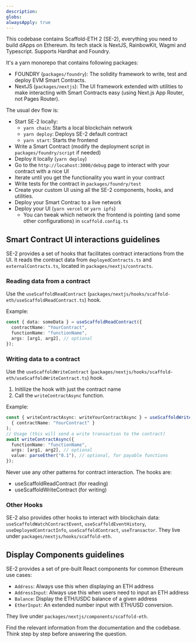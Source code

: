 ```yaml
---
description: 
globs: 
alwaysApply: true
---
```


This codebase contains Scaffold-ETH 2 (SE-2), everything you need to build dApps on Ethereum. Its tech stack is NextJS, RainbowKit, Wagmi and Typescript. Supports Hardhat and Foundry.

It's a yarn monorepo that contains following packages:

- FOUNDRY (`packages/foundry`): The solidity framework to write, test and deploy EVM Smart Contracts.
- NextJS (`packages/nextjs`): The UI framework extended with utilities to make interacting with Smart Contracts easy (using Next.js App Router, not Pages Router).


The usual dev flow is:

- Start SE-2 locally:
  - `yarn chain`: Starts a local blockchain network
  - `yarn deploy`: Deploys SE-2 default contract
  - `yarn start`: Starts the frontend
- Write a Smart Contract (modify the deployment script in `packages/foundry/script` if needed)
- Deploy it locally (`yarn deploy`)
- Go to the `http://locahost:3000/debug` page to interact with your contract with a nice UI
- Iterate until you get the functionality you want in your contract
- Write tests for the contract in `packages/foundry/test`
- Create your custom UI using all the SE-2 components, hooks, and utilities.
- Deploy your Smart Contrac to a live network
- Deploy your UI (`yarn vercel` or `yarn ipfs`)
  - You can tweak which network the frontend is pointing (and some other configurations) in `scaffold.config.ts`

## Smart Contract UI interactions guidelines
SE-2 provides a set of hooks that facilitates contract interactions from the UI. It reads the contract data from `deployedContracts.ts` and `externalContracts.ts`, located in `packages/nextjs/contracts`.

### Reading data from a contract
Use the `useScaffoldReadContract` (`packages/nextjs/hooks/scaffold-eth/useScaffoldReadContract.ts`) hook. 

Example:
```typescript
const { data: someData } = useScaffoldReadContract({
  contractName: "YourContract",
  functionName: "functionName",
  args: [arg1, arg2], // optional
});
```

### Writing data to a contract
Use the `useScaffoldWriteContract` (`packages/nextjs/hooks/scaffold-eth/useScaffoldWriteContract.ts`) hook.
1. Initilize the hook with just the contract name
2. Call the `writeContractAsync` function.

Example:
```typescript
const { writeContractAsync: writeYourContractAsync } = useScaffoldWriteContract(
  { contractName: "YourContract" }
);
// Usage (this will send a write transaction to the contract)
await writeContractAsync({
  functionName: "functionName",
  args: [arg1, arg2], // optional
  value: parseEther("0.1"), // optional, for payable functions
});
```

Never use any other patterns for contract interaction. The hooks are:
- useScaffoldReadContract (for reading)
- useScaffoldWriteContract (for writing)

### Other Hooks
SE-2 also provides other hooks to interact with blockchain data: `useScaffoldWatchContractEvent`, `useScaffoldEventHistory`, `useDeployedContractInfo`, `useScaffoldContract`, `useTransactor`. They live under `packages/nextjs/hooks/scaffold-eth`.
## Display Components guidelines
SE-2 provides a set of pre-built React components for common Ethereum use cases: 
- `Address`: Always use this when displaying an ETH address
- `AddressInput`: Always use this when users need to input an ETH address
- `Balance`: Display the ETH/USDC balance of a given address
- `EtherInput`: An extended number input with ETH/USD conversion.

They live under `packages/nextjs/components/scaffold-eth`.

Find the relevant information from the documentation and the codebase. Think step by step before answering the question.